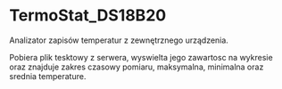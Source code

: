 # TermoStat_DS18B20
Analizator zapisów temperatur z zewnętrznego urządzenia.


Pobiera plik tesktowy z serwera, wyswielta jego zawartosc na wykresie oraz znajduje zakres czasowy pomiaru, maksymalna, 
minimalna oraz srednia temperature.

